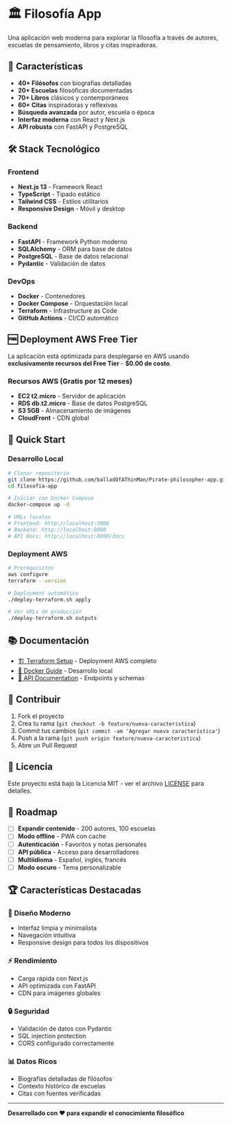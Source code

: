 # 🏛️ Filosofía App

Una aplicación web moderna para explorar la filosofía a través de autores, escuelas de pensamiento, libros y citas inspiradoras.

## 🚀 Características

- **40+ Filósofos** con biografías detalladas
- **20+ Escuelas** filosóficas documentadas  
- **70+ Libros** clásicos y contemporáneos
- **60+ Citas** inspiradoras y reflexivas
- **Búsqueda avanzada** por autor, escuela o época
- **Interfaz moderna** con React y Next.js
- **API robusta** con FastAPI y PostgreSQL

## 🛠️ Stack Tecnológico

### Frontend
- **Next.js 13** - Framework React
- **TypeScript** - Tipado estático
- **Tailwind CSS** - Estilos utilitarios
- **Responsive Design** - Móvil y desktop

### Backend  
- **FastAPI** - Framework Python moderno
- **SQLAlchemy** - ORM para base de datos
- **PostgreSQL** - Base de datos relacional
- **Pydantic** - Validación de datos

### DevOps
- **Docker** - Contenedores
- **Docker Compose** - Orquestación local
- **Terraform** - Infrastructure as Code
- **GitHub Actions** - CI/CD automático

## 🆓 Deployment AWS Free Tier

La aplicación está optimizada para desplegarse en AWS usando **exclusivamente recursos del Free Tier** - **$0.00 de costo**.

### Recursos AWS (Gratis por 12 meses)
- **EC2 t2.micro** - Servidor de aplicación
- **RDS db.t2.micro** - Base de datos PostgreSQL  
- **S3 5GB** - Almacenamiento de imágenes
- **CloudFront** - CDN global

## 🚀 Quick Start

### Desarrollo Local

```bash
# Clonar repositorio
git clone https://github.com/balladOfAThinMan/Pirate-philosopher-app.git
cd filosofia-app

# Iniciar con Docker Compose
docker-compose up -d

# URLs locales
# Frontend: http://localhost:3000
# Backend: http://localhost:8000
# API Docs: http://localhost:8000/docs
```

### Deployment AWS

```bash
# Prerequisitos
aws configure
terraform --version

# Deployment automático
./deploy-terraform.sh apply

# Ver URLs de producción
./deploy-terraform.sh outputs
```

## 📚 Documentación

- [🏗️ Terraform Setup](terraform/README.md) - Deployment AWS completo
- [🐳 Docker Guide](docs/docker.md) - Desarrollo local
- [🔧 API Documentation](docs/api.md) - Endpoints y schemas

## 🤝 Contribuir

1. Fork el proyecto
2. Crea tu rama (`git checkout -b feature/nueva-caracteristica`)
3. Commit tus cambios (`git commit -am 'Agregar nueva característica'`)
4. Push a la rama (`git push origin feature/nueva-caracteristica`)
5. Abre un Pull Request

## 📄 Licencia

Este proyecto está bajo la Licencia MIT - ver el archivo [LICENSE](LICENSE) para detalles.

## 🎯 Roadmap

- [ ] **Expandir contenido** - 200 autores, 100 escuelas
- [ ] **Modo offline** - PWA con cache
- [ ] **Autenticación** - Favoritos y notas personales
- [ ] **API pública** - Acceso para desarrolladores
- [ ] **Multiidioma** - Español, inglés, francés
- [ ] **Modo oscuro** - Tema personalizable

## 🏆 Características Destacadas

### 🎨 Diseño Moderno
- Interfaz limpia y minimalista
- Navegación intuitiva
- Responsive design para todos los dispositivos

### ⚡ Rendimiento
- Carga rápida con Next.js
- API optimizada con FastAPI
- CDN para imágenes globales

### 🔒 Seguridad
- Validación de datos con Pydantic
- SQL injection protection
- CORS configurado correctamente

### 📊 Datos Ricos
- Biografías detalladas de filósofos
- Contexto histórico de escuelas
- Citas con fuentes verificadas

---

**Desarrollado con ❤️ para expandir el conocimiento filosófico**